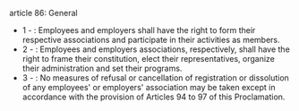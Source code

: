 article 86: General

<ul>
			<li>1 - : Employees and employers shall have the right to form their respective associations and participate in their activities as members.<ul>
			</ul></li>			<li>2 - : Employees and employers associations, respectively, shall have the right to frame their constitution, elect their representatives, organize their administration and set their programs.<ul>
			</ul></li>			<li>3 - : No measures of refusal or cancellation of registration or dissolution of any employees&#39; or employers&#39; association may be taken except in accordance with the provision of Articles 94 to 97 of this Proclamation.<ul>
			</ul></li></ul>